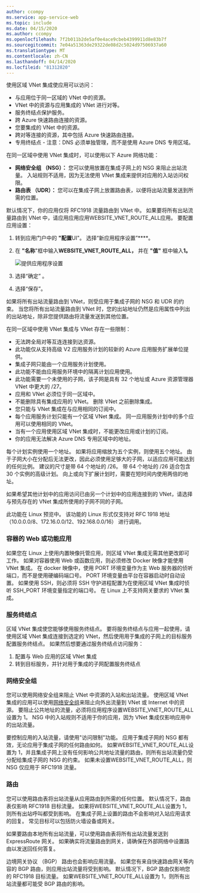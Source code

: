 ```yaml
---
author: ccompy
ms.service: app-service-web
ms.topic: include
ms.date: 04/15/2020
ms.author: ccompy
ms.openlocfilehash: 7f2b011b2de5af0e4ace9cbeb4399911d8e83b7f
ms.sourcegitcommit: 7e04a51363de29322de08d2c5024d97506937a60
ms.translationtype: MT
ms.contentlocale: zh-CN
ms.lasthandoff: 04/14/2020
ms.locfileid: "81312820"
---
```

使用区域 VNet 集成使应用可以访问：

* 与应用位于同一区域的 VNet 中的资源。
* VNet 中的资源与应用集成的 VNet 进行对等。
* 服务终结点保护服务。
* 跨 Azure 快速路由连接的资源。
* 您要集成的 VNet 中的资源。
* 跨对等连接的资源，其中包括 Azure 快速路由连接。
* 专用终结点 - 注意：DNS 必须单独管理，而不是使用 Azure DNS 专用区域。

在同一区域中使用 VNet 集成时，可以使用以下 Azure 网络功能：

* **网络安全组 （NSG）：** 您可以使用放置在集成子网上的 NSG 来阻止出站流量。 入站规则不适用，因为无法使用 VNet 集成来提供对应用的入站访问权限。
* **路由表 （UDR）：** 您可以在集成子网上放置路由表，以便将出站流量发送到所需的位置。

默认情况下，你的应用仅将 RFC1918 流量路由到 VNet 中。 如果要将所有出站流量路由到 VNet 中，请应用应用应用WEBSITE_VNET_ROUTE_ALL应用。 要配置应用设置：

1. 转到应用门户中的 **"配置**UI"。 选择“新应用程序设置”****。
1. 在 **"名称**"框中输入**WEBSITE_VNET_ROUTE_ALL，** 并在 **"值"** 框中输入**1。**

   ![提供应用程序设置][4]

1. 选择“确定”  。
1. 选择“保存”。 

如果将所有出站流量路由到 VNet，则受应用于集成子网的 NSG 和 UDR 的约束。 当您将所有出站流量路由到 VNet 时，您的出站地址仍然是应用属性中列出的出站地址，除非您提供路由将流量发送到其他位置。

在同一区域中使用 VNet 集成与 VNet 存在一些限制：

* 无法跨全局对等互连连接到达资源。
* 此功能仅从支持高级 V2 应用服务计划的较新的 Azure 应用服务扩展单位提供。
* 集成子网只能由一个应用服务计划使用。
* 此功能不能由应用服务环境中的隔离计划应用使用。
* 此功能需要一个未使用的子网，该子网是具有 32 个地址或 Azure 资源管理器 VNet 中更大的 /27。
* 应用和 VNet 必须位于同一区域中。
* 不能删除具有集成应用的 VNet。 删除 VNet 之前删除集成。
* 您只能与 VNet 集成在与应用相同的订阅中。
* 每个应用服务计划只能有一个区域 VNet 集成。 同一应用服务计划中的多个应用可以使用相同的 VNet。
* 当有一个应用使用区域 VNet 集成时，不能更改应用或计划的订阅。
* 你的应用无法解决 Azure DNS 专用区域中的地址。

每个计划实例使用一个地址。 如果将应用缩放为五个实例，则使用五个地址。 由于子网大小在分配后无法更改，因此必须使用足够大的子网，以适应应用可能达到的任何比例。 建议的尺寸是带 64 个地址的 /26。 带 64 个地址的 /26 适合包含 30 个实例的高级计划。 向上或向下扩展计划时，需要在短时间内使用两倍的地址。

如果希望其他计划中的应用访问已由另一个计划中的应用连接到的 VNet，请选择与预先存在的 VNet 集成所使用的子网不同的子网。

此功能在 Linux 预览中。 该功能的 Linux 形式仅支持对 RFC 1918 地址（10.0.0.0/8、172.16.0.0/12、192.168.0.0/16） 进行调用。

### <a name="web-or-function-app-for-containers"></a>容器的 Web 或功能应用

如果您在 Linux 上使用内置映像托管应用，则区域 VNet 集成无需其他更改即可工作。 如果对容器使用 Web 或函数应用，则必须修改 Docker 映像才能使用 VNet 集成。 在 docker 映像中，使用 PORT 环境变量作为主 Web 服务器的侦听端口，而不是使用硬编码端口号。 PORT 环境变量由平台在容器启动时自动设置。 如果使用 SSH，则必须将 SSH 守护进程配置为在使用区域 VNet 集成时侦听 SSH_PORT 环境变量指定的端口号。 在 Linux 上不支持网关要求的 VNet 集成。

### <a name="service-endpoints"></a>服务终结点

区域 VNet 集成使您能够使用服务终结点。 要将服务终结点与应用一起使用，请使用区域 VNet 集成连接到选定的 VNet，然后使用用于集成的子网上的目标服务配置服务终结点。 如果然后想要通过服务终结点访问服务：

1. 配置与 Web 应用的区域 VNet 集成
1. 转到目标服务，并针对用于集成的子网配置服务终结点

### <a name="network-security-groups"></a>网络安全组

您可以使用网络安全组来阻止 VNet 中资源的入站和出站流量。 使用区域 VNet 集成的应用可以使用[网络安全组][VNETnsg]来阻止向外出流量到 VNet 或 Internet 中的资源。 要阻止公共地址的流量，必须将应用程序设置WEBSITE_VNET_ROUTE_ALL设置为 1。 NSG 中的入站规则不适用于你的应用，因为 VNet 集成仅影响应用中的出站流量。

要控制应用的入站流量，请使用"访问限制"功能。 应用于集成子网的 NSG 都有效，无论应用于集成子网的任何路由如何。 如果WEBSITE_VNET_ROUTE_ALL设置为 1，并且集成子网上没有任何影响公共地址流量的路由，则所有出站流量仍受分配给集成子网的 NSG 的约束。 如果未设置WEBSITE_VNET_ROUTE_ALL，则 NSG 仅应用于 RFC1918 流量。

### <a name="routes"></a>路由

您可以使用路由表将出站流量从应用路由到所需的任何位置。 默认情况下，路由表仅影响 RFC1918 目标流量。 如果将WEBSITE_VNET_ROUTE_ALL设置为 1，则所有出站呼叫都受到影响。 在集成子网上设置的路由不会影响对入站应用请求的回复。 常见目标可以包括防火墙设备或网关。

如果要路由本地所有出站流量，可以使用路由表将所有出站流量发送到 ExpressRoute 网关。 如果确实将流量路由到网关，请确保在外部网络中设置路由以发送回任何答复。

边境网关协议 （BGP） 路由也会影响应用流量。 如果您有来自快速路由网关等内容的 BGP 路由，则应用出站流量将受到影响。 默认情况下，BGP 路由仅影响您的 RFC1918 目标流量。 如果WEBSITE_VNET_ROUTE_ALL设置为 1，则所有出站流量都可能受 BGP 路由的影响。


<!--Image references-->
[4]: ../includes/media/web-sites-integrate-with-vnet/vnetint-appsetting.png

<!--Links-->
[VNETnsg]: https://docs.microsoft.com/azure/virtual-network/security-overview/
